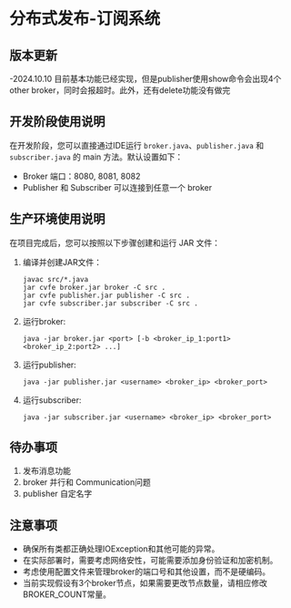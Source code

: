 # 分布式发布-订阅系统

## 版本更新

 -2024.10.10 目前基本功能已经实现，但是publisher使用show命令会出现4个other broker，同时会报超时。此外，还有delete功能没有做完

## 开发阶段使用说明

在开发阶段，您可以直接通过IDE运行 `broker.java`、`publisher.java` 和 `subscriber.java` 的 main 方法。默认设置如下：

- Broker 端口：8080, 8081, 8082
- Publisher 和 Subscriber 可以连接到任意一个 broker

## 生产环境使用说明

在项目完成后，您可以按照以下步骤创建和运行 JAR 文件：

1. 编译并创建JAR文件：
   ```
   javac src/*.java
   jar cvfe broker.jar broker -C src .
   jar cvfe publisher.jar publisher -C src .
   jar cvfe subscriber.jar subscriber -C src .
   ```

2. 运行broker:
   ```
   java -jar broker.jar <port> [-b <broker_ip_1:port1> <broker_ip_2:port2> ...]
   ```

3. 运行publisher:
   ```
   java -jar publisher.jar <username> <broker_ip> <broker_port>
   ```

4. 运行subscriber:
   ```
   java -jar subscriber.jar <username> <broker_ip> <broker_port>
   ```

## 待办事项

1. 发布消息功能
2. broker 并行和 Communication问题
3. publisher 自定名字


## 注意事项

- 确保所有类都正确处理IOException和其他可能的异常。
- 在实际部署时，需要考虑网络安性，可能需要添加身份验证和加密机制。
- 考虑使用配置文件来管理broker的端口号和其他设置，而不是硬编码。
- 当前实现假设有3个broker节点，如果需要更改节点数量，请相应修改BROKER_COUNT常量。